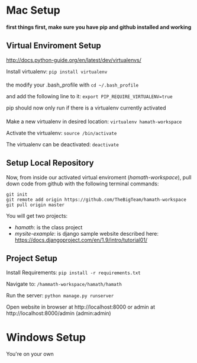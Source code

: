 # Mac Setup

####

**first things first, make sure you have pip and github installed and working**

## Virtual Enviroment Setup
http://docs.python-guide.org/en/latest/dev/virtualenvs/

Install virtualenv: ```pip install virtualenv```

####

the modify your .bash_profile with ```cd ~/.bash_profile``` 

and add the following line to it: ```export PIP_REQUIRE_VIRTUALENV=true```

pip should now only run if there is a virtualenv currently activated

####

Make a new virtualenv in desired location: ```virtualenv hamath-workspace```

Activate the virtualenv: ```source /bin/activate```

The virtualenv can be deactivated: ```deactivate```

## Setup Local Repository

Now, from inside our activated virtual enviroment (*hamath-workspace*), pull down code from github with the following terminal commands:
```
git init
git remote add origin https://github.com/TheBigTeam/hamath-workspace
git pull origin master
```
You will get two projects: 
* *hamath*: is the class project
* *mysite-example*: is django sample website described here: https://docs.djangoproject.com/en/1.9/intro/tutorial01/

## Project Setup

Install Requirements: ```pip install -r requirements.txt```

Navigate to: ```/hammath-workspace/hamath/hamath```

Run the server: ```python manage.py runserver```

Open website in browser at http://localhost:8000 or admin at http://localhost:8000/admin (admin:admin)



# Windows Setup

####

You're on your own



